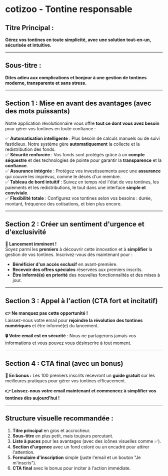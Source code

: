 # **cotizoo - Tontine responsable**

## **Titre Principal :**

**Gérez vos tontines en toute simplicité, avec une solution tout-en-un, sécurisée et intuitive.**

---

## **Sous-titre :**

**Dites adieu aux complications et bonjour à une gestion de tontines moderne, transparente et sans stress.**

---

## **Section 1 : Mise en avant des avantages (avec des mots puissants)**

Notre application révolutionnaire vous offre **tout ce dont vous avez besoin** pour gérer vos tontines en toute confiance :

✅ **Automatisation intelligente** : Plus besoin de calculs manuels ou de suivi fastidieux. Notre système gère **automatiquement** la collecte et la redistribution des fonds.  
✅ **Sécurité renforcée** : Vos fonds sont protégés grâce à un **compte séquestre** et des technologies de pointe pour garantir la **transparence** et la **confiance**.  
✅ **Assurance intégrée** : Protégez vos investissements avec une **assurance** qui couvre les imprévus, comme le décès d'un membre.  
✅ **Tableau de bord intuitif** : Suivez en temps réel l'état de vos tontines, les paiements et les redistributions, le tout dans une interface **simple et conviviale**.  
✅ **Flexibilité totale** : Configurez vos tontines selon vos besoins : durée, montant, fréquence des cotisations, et bien plus encore.

---

## **Section 2 : Créer un sentiment d'urgence et d'exclusivité**

**🚀 Lancement imminent !**  
Soyez parmi les **premiers** à découvrir cette innovation et à **simplifier** la gestion de vos tontines. Inscrivez-vous dès maintenant pour :

- **Bénéficier d'un accès exclusif** en avant-première.
- **Recevoir des offres spéciales** réservées aux premiers inscrits.
- **Être informé(e) en priorité** des nouvelles fonctionnalités et des mises à jour.

---

## **Section 3 : Appel à l'action (CTA fort et incitatif)**

**👉 Ne manquez pas cette opportunité !**  
Laissez-nous votre email pour **rejoindre la révolution des tontines numériques** et être informé(e) du lancement.

**🔒 Votre email est en sécurité** : Nous ne partagerons jamais vos informations et vous pouvez vous désinscrire à tout moment.

---

## **Section 4 : CTA final (avec un bonus)**

**🎁 En bonus :** Les 100 premiers inscrits recevront un **guide gratuit** sur les meilleures pratiques pour gérer vos tontines efficacement.

**👉 Laissez-nous votre email maintenant et commencez à simplifier vos tontines dès aujourd'hui !**

---

## **Structure visuelle recommandée :**

1. **Titre principal** en gros et accrocheur.
2. **Sous-titre** en plus petit, mais toujours percutant.
3. **Liste à puces** pour les avantages (avec des icônes visuelles comme ✅).
4. **Section d'urgence** avec un fond coloré ou un encadré pour attirer l'attention.
5. **Formulaire d'inscription** simple (juste l'email et un bouton "Je m'inscris").
6. **CTA final** avec le bonus pour inciter à l'action immédiate.

